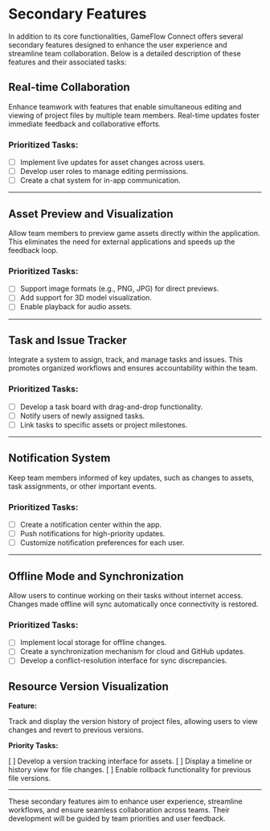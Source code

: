 # **Secondary Features**

In addition to its core functionalities, GameFlow Connect offers several secondary features designed to enhance the user experience and streamline team collaboration. Below is a detailed description of these features and their associated tasks:

## **Real-time Collaboration**

Enhance teamwork with features that enable simultaneous editing and viewing of project files by multiple team members. Real-time updates foster immediate feedback and collaborative efforts.

### Prioritized Tasks:

- [ ] Implement live updates for asset changes across users.
- [ ] Develop user roles to manage editing permissions.
- [ ] Create a chat system for in-app communication.

---

## **Asset Preview and Visualization**

Allow team members to preview game assets directly within the application. This eliminates the need for external applications and speeds up the feedback loop.

### Prioritized Tasks:

- [ ] Support image formats (e.g., PNG, JPG) for direct previews.
- [ ] Add support for 3D model visualization.
- [ ] Enable playback for audio assets.

---

## **Task and Issue Tracker**

Integrate a system to assign, track, and manage tasks and issues. This promotes organized workflows and ensures accountability within the team.

### Prioritized Tasks:

- [ ] Develop a task board with drag-and-drop functionality.
- [ ] Notify users of newly assigned tasks.
- [ ] Link tasks to specific assets or project milestones.

---

## **Notification System**

Keep team members informed of key updates, such as changes to assets, task assignments, or other important events.

### Prioritized Tasks:

- [ ] Create a notification center within the app.
- [ ] Push notifications for high-priority updates.
- [ ] Customize notification preferences for each user.

---

## **Offline Mode and Synchronization**

Allow users to continue working on their tasks without internet access. Changes made offline will sync automatically once connectivity is restored.

### Prioritized Tasks:

- [ ] Implement local storage for offline changes.
- [ ] Create a synchronization mechanism for cloud and GitHub updates.
- [ ] Develop a conflict-resolution interface for sync discrepancies.

## **Resource Version Visualization**

**Feature:**

Track and display the version history of project files, allowing users to view changes and revert to previous versions.

**Priority Tasks:**

[ ] Develop a version tracking interface for assets.
[ ] Display a timeline or history view for file changes.
[ ] Enable rollback functionality for previous file versions.

---

These secondary features aim to enhance user experience, streamline workflows, and ensure seamless collaboration across teams. Their development will be guided by team priorities and user feedback.
